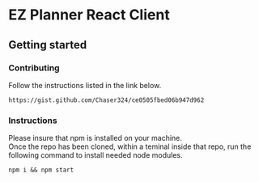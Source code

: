 # EZ Planner React Client  

## Getting started

### Contributing 
Follow the instructions listed in the link below.
```
https://gist.github.com/Chaser324/ce0505fbed06b947d962
```

### Instructions
Please insure that npm is installed on your machine.  
Once the repo has been cloned, within a teminal inside that repo, run the following command to install needed node modules.
```
npm i && npm start
```  
